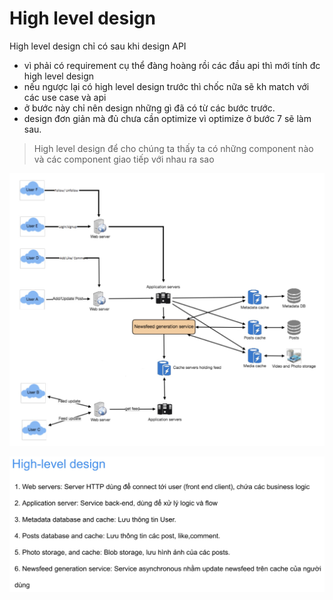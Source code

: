 # High level design

High level design chỉ có sau khi design API

- vì phải có requirement cụ thể đàng hoàng rồi các đầu api thì mới tính đc high level design
- nếu ngược lại có high level design trước thì chốc nữa sẽ kh match với các use case và api
- ở bước này chỉ nên design những gì đã có từ các bước trước.
- design đơn giản mà đủ chưa cần optimize vì optimize ở bước 7 sẽ làm sau.

> High level design để cho chúng ta thấy ta có những component nào và các component giao tiếp với nhau ra sao

![high level design](./images/high-level-design.jpg)

![high level design description](./images/high-level-description.jpg)
